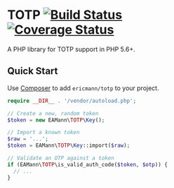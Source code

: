 # TOTP [![Build Status][travis-image]][travis-url] [![Coverage Status][coveralls-image]][coveralls-url]

A PHP library for TOTP support in PHP 5.6+.

## Quick Start

Use [Composer](https://getcomposer.org/) to add `ericmann/totp` to your project.

```php
require __DIR__ . '/vendor/autoload.php';

// Create a new, random token
$token = new EAMann\TOTP\Key();

// Import a known token
$raw = '...';
$token = EAMann\TOTP\Key::import($raw);

// Validate an OTP against a token
if (EAMann\TOTP\is_valid_auth_code($token, $otp)) {
  // ...
}
```


[travis-image]: https://travis-ci.org/ericmann/totp.svg?branch=master
[travis-url]: https://travis-ci.org/ericmann/totp
[coveralls-image]: https://coveralls.io/repos/github/ericmann/totp/badge.svg?branch=master
[coveralls-url]: https://coveralls.io/github/ericmann/totp?branch=master